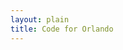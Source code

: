 ```yaml
---
layout: plain
title: Code for Orlando
---
```


<ul id="help-me-bugs"></ul>

<script type="text/javascript">


bugs_needing_help = new Array();
// when, bug url, repository name, conributors_url



(function() {
  var add_bug_to_list, bug_count, bug_list, want_count;

  bug_list = document.getElementById("help-me-bugs");

  bug_count = 0;

  want_count = 5;

  add_bug_to_list = function(project_description, project_help_bugs_url, bugs, contributors_url) {
    var a, avatarholder, bug, header, headerlink, i, len, li, p, req;
    if (bug_count > want_count) {
      return;
    }
    li = document.createElement("li");
    headerlink = document.createElement("a");
    headerlink.setAttribute("href", project_help_bugs_url);
    headerlink.appendChild(document.createTextNode(project_description));
    li.appendChild(headerlink);
    header = document.createElement("h3");
    header.appendChild(headerlink);
    for (i = 0, len = bugs.length; i < len; i++) {
      bug = bugs[i];
      console.log(bug);
      if (bug_count > want_count) {
        break;
      }
      a = document.createElement("a");
      a.setAttribute("href", bug.html_url);
      a.appendChild(document.createTextNode(bug.title));
      p = document.createElement("p");
      p.appendChild(a);
      p.setAttribute("class", "bug");
      li.appendChild(p);
      bug_count++;
    }
    avatarholder = document.createElement("p");
    avatarholder.setAttribute("class", "contributor photoset");
    li.appendChild(headerlink);
    req = new XMLHttpRequest;
    return (function(avatarholder, contributors_url) {
      return req.addEventListener("load", function() {
        var contributor, img, j, len1, ref, results;
        if (req.responseText) {
          ref = JSON.parse(req.responseText);
          results = [];
          for (j = 0, len1 = ref.length; j < len1; j++) {
            contributor = ref[j];
            img = document.createElement("img");
            img.setAttribute("src", contributor.avatar_url);
            img.setAttribute("title", contributor.login);
            img.setAttribute("class", "avatar");
            a = document.createElement("a");
            a.setAttribute("href", contributor.url);
            a.appendChild(img);
            results.push(avatarholder.appendChild(a));
          }
          return results;
        }
      });
    })(avatarholder, contributors_url);
  };

  document.poll_help_needed = function(project_description, project_page_url, issues_url_description, contributors_url) {
    var issues_url, req;
    if (bug_list) {
      issues_url = issues_url_description.replace("{/number}", "");
      req = new XMLHttpRequest;
      return (function(req, project_description, project_page_url, issues_url, contributors_url) {
        req.open("GET", issues_url);
        req.addEventListener("load", function() {
          var bugs;
          if (req.responseText) {
            bugs = JSON.parse(req.responseText);
            if (bugs) {
              console.log("Bugs at " + issues_url + ": " + bugs);
              return add_bug_to_list(project_description, project_page_url + "/issues?q=is%3Aissue+is%3Aopen+label%3Ahelp+wanted", bugs, contributors_url);
            } else {
              return console.log("No bugs at " + issues_url);
            }
          }
        });
        return req.send();
      })(req, project_description, project_page_url, issues_url, contributors_url);
    }
  };

}).call(this);



{% for repository in site.github.public_repositories %}document.poll_help_needed({{ repository.description | jsonify }} || {{ repository.title | jsonify }}, {{ repository.html_url || jsonify }}, {{ repository.issues_url | jsonify }}, {{ repository.contributors_url | jsonify}});
{% endfor %}
</script>

